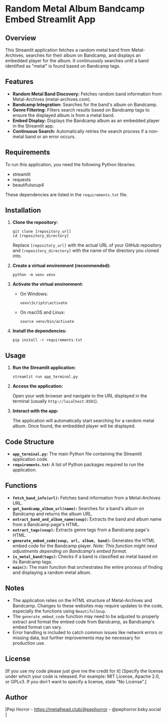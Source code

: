 # Random Metal Album Bandcamp Embed Streamlit App

## Overview

This Streamlit application fetches a random metal band from Metal-Archives, searches for their album on Bandcamp, and displays an embedded player for the album.  It continuously searches until a band identified as "metal" is found based on Bandcamp tags.

## Features

*   **Random Metal Band Discovery:** Fetches random band information from Metal-Archives (metal-archives.com).
*   **Bandcamp Integration:** Searches for the band's album on Bandcamp.
*   **Genre Filtering:**  Filters search results based on Bandcamp tags to ensure the displayed album is from a metal band.
*   **Embed Display:** Displays the Bandcamp album as an embedded player in the Streamlit app.
*   **Continuous Search:** Automatically retries the search process if a non-metal band or an error occurs.

## Requirements

To run this application, you need the following Python libraries:

*   streamlit
*   requests
*   beautifulsoup4

These dependencies are listed in the `requirements.txt` file.

## Installation

1.  **Clone the repository:**

    ```
    git clone [repository_url]
    cd [repository_directory]
    ```

    Replace `[repository_url]` with the actual URL of your GitHub repository and `[repository_directory]` with the name of the directory you cloned into.

2.  **Create a virtual environment (recommended):**

    ```
    python -m venv venv
    ```

3.  **Activate the virtual environment:**

    *   On Windows:

        ```
        venv\Scripts\activate
        ```

    *   On macOS and Linux:

        ```
        source venv/bin/activate
        ```

4.  **Install the dependencies:**

    ```
    pip install -r requirements.txt
    ```

## Usage

1.  **Run the Streamlit application:**

    ```
    streamlit run app_terminal.py
    ```

2.  **Access the application:**

    Open your web browser and navigate to the URL displayed in the terminal (usually `http://localhost:8501`).

3.  **Interact with the app:**

    The application will automatically start searching for a random metal album.  Once found, the embedded player will be displayed.

## Code Structure

*   **`app_terminal.py`:** The main Python file containing the Streamlit application code.
*   **`requirements.txt`:**  A list of Python packages required to run the application.

## Functions

*   **`fetch_band_info(url)`:** Fetches band information from a Metal-Archives URL.
*   **`get_bandcamp_album_url(name)`:** Searches for a band's album on Bandcamp and returns the album URL.
*   **`extract_band_and_album_name(soup)`:** Extracts the band and album name from a Bandcamp page's HTML.
*   **`extract_tags(soup)`:** Extracts genre tags from a Bandcamp page's HTML.
*   **`generate_embed_code(soup, url, album, band)`:** Generates the HTML embed code for the Bandcamp player.  *Note: This function might need adjustments depending on Bandcamp's embed format.*
*   **`is_metal_band(tags)`:** Checks if a band is classified as metal based on its Bandcamp tags.
*   **`main()`:** The main function that orchestrates the entire process of finding and displaying a random metal album.

## Notes

*   The application relies on the HTML structure of Metal-Archives and Bandcamp. Changes to these websites may require updates to the code, especially the functions using `BeautifulSoup`.
*   The `generate_embed_code` function may need to be adjusted to properly extract and format the embed code from Bandcamp, as Bandcamp's embed format can vary.
*   Error handling is included to catch common issues like network errors or missing data, but further improvements may be necessary for production use.

## License

[If you use my code please just give me the credit for it]
[Specify the license under which your code is released.  For example:  MIT License, Apache 2.0, or GPLv3.  If you don't want to specify a license, state "No License".]

## Author

[Pep Horror - https://metalhead.club/@pephorror - @pephorror.bsky.social ]
